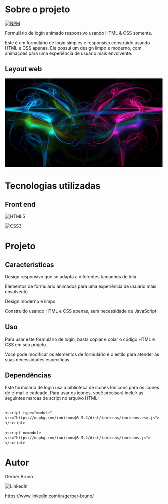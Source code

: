 
# Sobre o projeto

[![NPM](https://img.shields.io/npm/l/react)](https://github.com/devsuperior/sds1-wmazoni/blob/master/LICENSE)

Formulário de login animado responsivo usando HTML & CSS somente.

Este é um formulário de login simples e responsivo construído usando HTML e CSS apenas. Ele possui um design limpo e moderno, com animações para uma experiência de usuário mais envolvente.

## Layout web
![Web 1](https://github.com/Gerber-1/Proj.-Animacao-Login/blob/main/bg.jpg)

# Tecnologias utilizadas

## Front end

![HTML5](https://img.shields.io/badge/html5-%23E34F26.svg?style=for-the-badge&logo=html5&logoColor=white)

![CSS3](https://img.shields.io/badge/css3-%231572B6.svg?style=for-the-badge&logo=css3&logoColor=white)

# Projeto

## Características

Design responsivo que se adapta a diferentes tamanhos de tela

Elementos de formulário animados para uma experiência de usuário mais envolvente

Design moderno e limpo

Construído usando HTML e CSS apenas, sem necessidade de JavaScript

## Uso

Para usar este formulário de login, basta copiar e colar o código HTML e CSS em seu projeto. 

Você pode modificar os elementos de formulário e o estilo para atender às suas necessidades específicas.

## Dependências
Este formulário de login usa a biblioteca de ícones Ionicons para os ícones de e-mail e cadeado. Para usar os ícones, você precisará incluir as seguintes marcas de script no arquivo HTML:

```script

<script type="module" src="https://unpkg.com/ionicons@5.5.2/dist/ionicons/ionicons.esm.js"></script>

<script nomodule src="https://unpkg.com/ionicons@5.5.2/dist/ionicons/ionicons.js"></script>

```


# Autor

Gerber Bruno

![LinkedIn](https://img.shields.io/badge/linkedin-%230077B5.svg?style=for-the-badge&logo=linkedin&logoColor=white)

https://www.linkedin.com/in/gerber-bruno/
